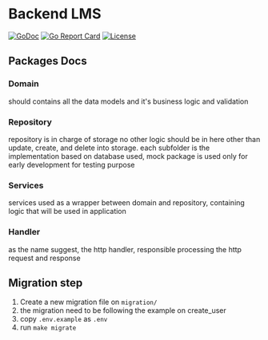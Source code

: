 # Backend LMS

[![GoDoc](http://img.shields.io/badge/go-documentation-blue.svg?style=flat-square)](http://godoc.org/github.com/impal-lms/lms-backend)
[![Go Report Card](https://goreportcard.com/badge/github.com/labstack/echo?style=flat-square)](https://goreportcard.com/report/github.com/impal-lms/lms-backend)
[![License](http://img.shields.io/badge/license-mit-blue.svg?style=flat-square)](https://raw.githubusercontent.com/impal-lms/lms-backend/master/LICENSE)

## Packages Docs
### Domain
should contains all the data models and it's business logic and validation

### Repository
repository is in charge of storage no  other logic should be in here other than update, create, and delete into storage. each subfolder is the implementation based on  database used, mock package is used only for early development for testing purpose

### Services
services used as a wrapper between domain and repository, containing logic that will be used in application

### Handler
as the name suggest, the http handler, responsible processing the http  request and response

## Migration  step
1. Create a new migration file on `migration/`
2. the migration need to be  following the example  on create_user
3. copy `.env.example` as `.env`
3. run `make migrate`
